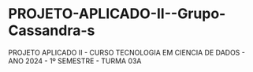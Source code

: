 # PROJETO-APLICADO-II--Grupo-Cassandra-s
 PROJETO APLICADO II - CURSO TECNOLOGIA EM CIENCIA DE DADOS - ANO 2024 - 1º SEMESTRE - TURMA 03A
